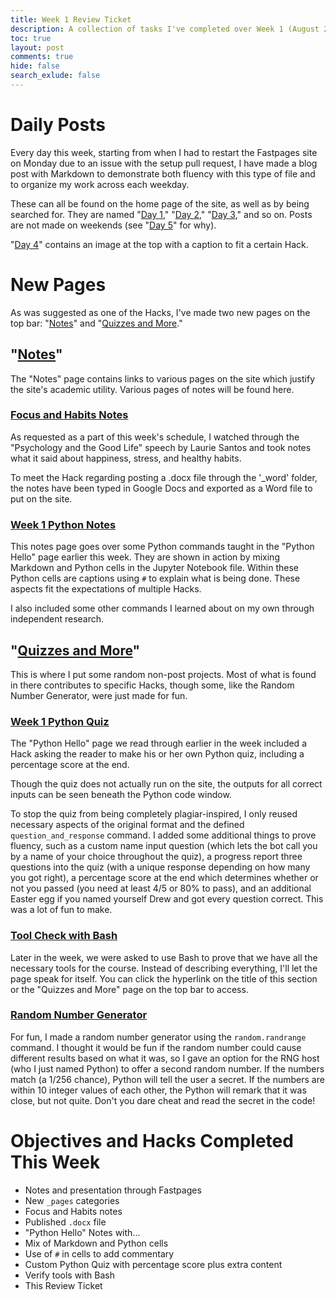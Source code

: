 ```yaml
---
title: Week 1 Review Ticket
description: A collection of tasks I've completed over Week 1 (August 22, 2022 through August 28, 2022).
toc: true
layout: post
comments: true
hide: false
search_exlude: false
---
```


# Daily Posts

Every day this week, starting from when I had to restart the Fastpages site on Monday due to an issue with the setup pull request, I have made a blog post with Markdown to demonstrate both fluency with this type of file and to organize my work across each weekday.

These can all be found on the home page of the site, as well as by being searched for. They are named "[Day 1](https://drewreed2005.github.io/realdrew/2022/08/22/post1.html)," "[Day 2](https://drewreed2005.github.io/realdrew/2022/08/23/day2.html)," "[Day 3](https://drewreed2005.github.io/realdrew/2022/08/24/day3.html)," and so on. Posts are not made on weekends (see "[Day 5](https://drewreed2005.github.io/realdrew/2022/08/26/day5.html)" for why).

"[Day 4](https://drewreed2005.github.io/realdrew/2022/08/25/day4.html)" contains an image at the top with a caption to fit a certain Hack.

# New Pages

As was suggested as one of the Hacks, I've made two new pages on the top bar: "[Notes](https://drewreed2005.github.io/realdrew/notes/)" and "[Quizzes and More](https://drewreed2005.github.io/realdrew/more/)."

## "[Notes](https://drewreed2005.github.io/realdrew/notes/)"

The "Notes" page contains links to various pages on the site which justify the site's academic utility. Various pages of notes will be found here.

### [Focus and Habits Notes](https://drewreed2005.github.io/realdrew/2022/08/26/Focus-and-Habits-Notes.html)

As requested as a part of this week's schedule, I watched through the "Psychology and the Good Life" speech by Laurie Santos and took notes what it said about happiness, stress, and healthy habits.

To meet the Hack regarding posting a .docx file through the '_word' folder, the notes have been typed in Google Docs and exported as a Word file to put on the site.

### [Week 1 Python Notes](https://drewreed2005.github.io/realdrew/2022/08/26/week1learning.html)

This notes page goes over some Python commands taught in the "Python Hello" page earlier this week. They are shown in action by mixing Markdown and Python cells in the Jupyter Notebook file. Within these Python cells are captions using `#` to explain what is being done. These aspects fit the expectations of multiple Hacks.

I also included some other commands I learned about on my own through independent research.

## "[Quizzes and More](https://drewreed2005.github.io/realdrew/more/)"

This is where I put some random non-post projects. Most of what is found in there contributes to specific Hacks, though some, like the Random Number Generator, were just made for fun.

### [Week 1 Python Quiz](https://drewreed2005.github.io/realdrew/2022/08/23/pythonworkweek1.html)

The "Python Hello" page we read through earlier in the week included a Hack asking the reader to make his or her own Python quiz, including a percentage score at the end.

Though the quiz does not actually run on the site, the outputs for all correct inputs can be seen beneath the Python code window.

To stop the quiz from being completely plagiar-inspired, I only reused necessary aspects of the original format and the defined `question_and_response` command. I added some additional things to prove fluency, such as a custom name input question (which lets the bot call you by a name of your choice throughout the quiz), a progress report three questions into the quiz (with a unique response depending on how many you got right), a percentage score at the end which determines whether or not you passed (you need at least 4/5 or 80% to pass), and an additional Easter egg if you named yourself Drew and got every question correct. This was a lot of fun to make.

### [Tool Check with Bash](https://drewreed2005.github.io/realdrew/2022/08/25/bashstuff.html)

Later in the week, we were asked to use Bash to prove that we have all the necessary tools for the course. Instead of describing everything, I'll let the page speak for itself. You can click the hyperlink on the title of this section or the "Quizzes and More" page on the top bar to access.

### [Random Number Generator](https://drewreed2005.github.io/realdrew/2022/08/22/randomnumber.html)

For fun, I made a random number generator using the `random.randrange` command. I thought it would be fun if the random number could cause different results based on what it was, so I gave an option for the RNG host (who I just named Python) to offer a second random number. If the numbers match (a 1/256 chance), Python will tell the user a secret. If the numbers are within 10 integer values of each other, the Python will remark that it was close, but not quite. Don't you dare cheat and read the secret in the code!

# Objectives and Hacks Completed This Week

- Notes and presentation through Fastpages
- New `_pages` categories
- Focus and Habits notes
- Published `.docx` file
- "Python Hello" Notes with...
- Mix of Markdown and Python cells
- Use of `#` in cells to add commentary
- Custom Python Quiz with percentage score plus extra content
- Verify tools with Bash
- This Review Ticket